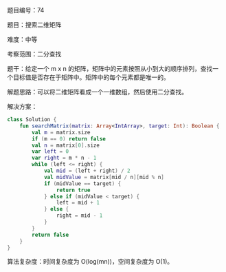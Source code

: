 题目编号：74

题目：搜索二维矩阵

难度：中等

考察范围：二分查找

题干：给定一个 m x n 的矩阵，矩阵中的元素按照从小到大的顺序排列，查找一个目标值是否存在于矩阵中。矩阵中的每个元素都是唯一的。

解题思路：可以将二维矩阵看成一个一维数组，然后使用二分查找。

解决方案：

```kotlin
class Solution {
    fun searchMatrix(matrix: Array<IntArray>, target: Int): Boolean {
        val m = matrix.size
        if (m == 0) return false
        val n = matrix[0].size
        var left = 0
        var right = m * n - 1
        while (left <= right) {
            val mid = (left + right) / 2
            val midValue = matrix[mid / n][mid % n]
            if (midValue == target) {
                return true
            } else if (midValue < target) {
                left = mid + 1
            } else {
                right = mid - 1
            }
        }
        return false
    }
}
```

算法复杂度：时间复杂度为 O(log(mn))，空间复杂度为 O(1)。
